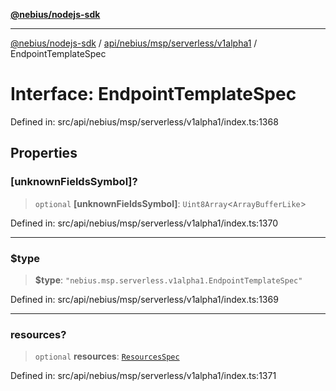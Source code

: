 [**@nebius/nodejs-sdk**](../../../../../../README.md)

---

[@nebius/nodejs-sdk](../../../../../../README.md) / [api/nebius/msp/serverless/v1alpha1](../README.md) / EndpointTemplateSpec

# Interface: EndpointTemplateSpec

Defined in: src/api/nebius/msp/serverless/v1alpha1/index.ts:1368

## Properties

### \[unknownFieldsSymbol\]?

> `optional` **\[unknownFieldsSymbol\]**: `Uint8Array`\<`ArrayBufferLike`\>

Defined in: src/api/nebius/msp/serverless/v1alpha1/index.ts:1370

---

### $type

> **$type**: `"nebius.msp.serverless.v1alpha1.EndpointTemplateSpec"`

Defined in: src/api/nebius/msp/serverless/v1alpha1/index.ts:1369

---

### resources?

> `optional` **resources**: [`ResourcesSpec`](../../../v1alpha1/resource/interfaces/ResourcesSpec.md)

Defined in: src/api/nebius/msp/serverless/v1alpha1/index.ts:1371
